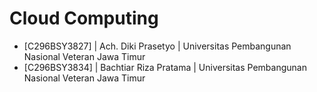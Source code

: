 # Cloud Computing
- [C296BSY3827] | Ach. Diki Prasetyo | Universitas Pembangunan Nasional Veteran Jawa Timur
- [C296BSY3834] | Bachtiar Riza Pratama | Universitas Pembangunan Nasional Veteran Jawa Timur
